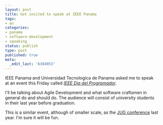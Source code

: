 ```yaml
---
layout: post
title: Got invited to speak at IEEE Panama
tags:
- en
categories:
- panama
- software-development
- speaking
status: publish
type: post
published: true
meta:
  _edit_last: '6384953'
---
```

<p>IEEE Panama and Universidad Tecnologica de Panama asked me to speak at an event this Friday called <em><a href="http://www.diadelprogramadorutp.tk/">IEEE Dia del Programador</a></em>.</p>

<p>I'll be talking about Agile Development and what software craftsmen in general do and should do. The audience will consist of university students in their last year before graduation.</p>

<p>This is a similar event, although of smaller scale, as the <a href="http://www.stephan-schwab.com/2007/12/15/1197758472628.html">JUG conference</a> last year. I'm sure it will be fun. </p>

